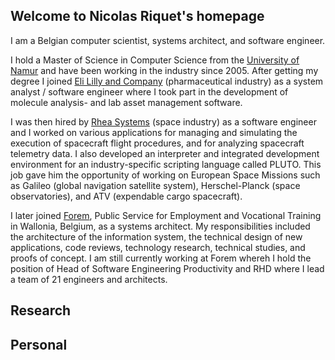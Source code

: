 <!-- Global site tag (gtag.js) - Google Analytics -->
<script async src="https://www.googletagmanager.com/gtag/js?id=UA-148953677-1"></script>
<script>
  window.dataLayer = window.dataLayer || [];
  function gtag(){dataLayer.push(arguments);}
  gtag('js', new Date());

  gtag('config', 'UA-148953677-1');
</script>

## Welcome to Nicolas Riquet's homepage

I am a Belgian computer scientist, systems architect, and software engineer.

I hold a Master of Science in Computer Science from the [University of Namur](https://www.unamur.be/en) and have been working in the industry since 2005. After getting my degree I joined [Eli Lilly and Company](https://www.lilly.com/) (pharmaceutical industry) as a system analyst / software engineer where I took part in the development of molecule analysis- and lab asset management software.

I was then hired by [Rhea Systems](https://www.rheagroup.com/) (space industry) as a software engineer and I worked on various applications for managing and simulating the execution of spacecraft flight procedures, and for analyzing spacecraft telemetry data. I also developed an interpreter and integrated development environment for an industry-specific scripting language called PLUTO. This job gave him the opportunity of working on European Space Missions such as Galileo (global navigation satellite system), Herschel-Planck (space observatories), and ATV (expendable cargo spacecraft).

I later joined [Forem](https://www.leforem.be/what-can-le-forem-do-for-you.html), Public Service for Employment and Vocational Training in Wallonia, Belgium, as a systems architect. My responsibilities included the architecture of the information system, the technical design of new applications, code reviews, technology research, technical studies, and proofs of concept. I am still currently working at Forem whereh I hold the position of Head of Software Engineering Productivity and RHD where I lead a team of 21 engineers and architects.

## Research

## Personal